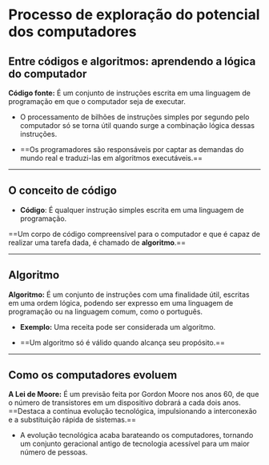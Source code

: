 # **Processo de exploração do potencial dos computadores**

## Entre códigos e algoritmos: aprendendo a lógica do computador

**Código fonte:** É um conjunto de instruções escrita em uma linguagem de programação em que o computador seja de executar.

- O processamento de bilhões de instruções simples por segundo pelo computador só se torna útil quando surge a combinação lógica dessas instruções.

- ==Os programadores são responsáveis por captar as demandas do mundo real e traduzi-las em algoritmos executáveis.==

---
## O conceito de código

- **Código**: É  qualquer instrução simples escrita em uma linguagem de programação.

==Um corpo de código compreensível para o computador e que é capaz de realizar uma tarefa dada, é chamado de **algoritmo**.==

---
## Algoritmo

**Algoritmo:** É um conjunto de instruções com uma finalidade útil, escritas em uma ordem lógica, podendo ser expresso em uma linguagem de programação ou na linguagem comum, como o português.

- **Exemplo:** Uma receita pode ser considerada um algoritmo.

- ==Um algoritmo só é válido quando alcança seu propósito.==

---
## Como os computadores evoluem

**A Lei de Moore:** É um previsão feita por Gordon Moore nos anos 60, de que o número de transistores em um dispositivo dobrará a cada dois anos. ==Destaca a contínua evolução tecnológica, impulsionando a interconexão e a substituição rápida de sistemas.==

- A evolução tecnológica acaba barateando os computadores, tornando um conjunto geracional antigo de tecnologia acessível para um maior número de pessoas.